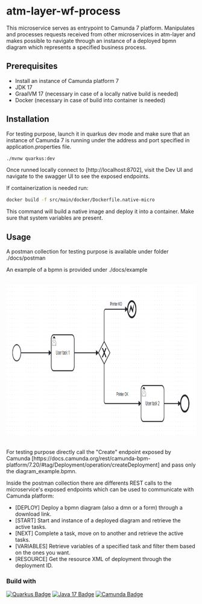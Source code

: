 # atm-layer-wf-process
This microservice serves as entrypoint to Camunda 7 platform. Manipulates and processes requests received from other microservices in atm-layer and makes possible to navigate through an instance of a deployed bpmn diagram which represents a specified business process.

## Prerequisites
* Install an instance of Camunda platform 7
* JDK 17
* GraalVM 17 (necessary in case of a locally native build is needed)
* Docker (necessary in case of build into container is needed)

## Installation
For testing purpose, launch it in quarkus dev mode and make sure that an instance of Camunda 7 is running under the address and port specified in application.properties file.

```bash
./mvnw quarkus:dev
```

<p>Once runned locally connect to [http://localhost:8702], visit the Dev UI and navigate to the swagger UI to see the exposed endpoints.</p>
<p>If containerization is needed run: </p>

```bash
docker build -f src/main/docker/Dockerfile.native-micro
```

This command will build a native image and deploy it into a container. Make sure that system variables are present.

## Usage
<p>A postman collection for testing purpose is available under folder ./docs/postman </p>
<p>An example of a bpmn is provided under ./docs/example </p>

<!-- example bpmn -->
<br />
<div align="center">
  <a>
    <img src="docs/images/diagram_example.PNG" alt="bpmn" width="900" height="400">
  </a>
</div>
<br />

<p>For testing purpose directly call the "Create" endpoint exposed by Camunda [https://docs.camunda.org/rest/camunda-bpm-platform/7.20/#tag/Deployment/operation/createDeployment] and pass only the diagram_example.bpmn. </p>
<p>Inside the postman collection there are differents REST calls to the microservice's exposed endpoints which can be used to communicate with Camunda platform: </p>

* [DEPLOY] Deploy a bpmn diagram (also a dmn or a form) through a download link.
* [START] Start and instance of a deployed diagram and retrieve the active tasks.
* [NEXT] Complete a task, move on to another and retrieve the active tasks.
* [VARIABLES] Retrieve variables of a specified task and filter them based on the ones you want.
* [RESOURCE] Get the resource XML of deployment through the deployment ID.

### Build with
[![Quarkus Badge](https://img.shields.io/badge/Quarkus-3.2.5.Final-1488C6?style=for-the-badge&logo=quarkus)](https://quarkus.io/)
[![Java 17 Badge](https://img.shields.io/badge/Java-17-007396?style=for-the-badge&logo=java)](https://www.oracle.com/java/technologies/javase-jdk17-downloads.html)
[![Camunda Badge](https://img.shields.io/badge/Camunda-7.20-2F73C9?style=for-the-badge&logo=camunda)](https://camunda.com/)




